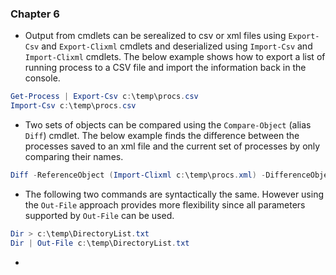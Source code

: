 ### Chapter 6

* Output from cmdlets can be serealized to csv or xml files using `Export-Csv` and `Export-Clixml` cmdlets and deserialized  using `Import-Csv` and `Import-Clixml` cmdlets. The below example shows how to export a list of running process to a CSV file and import the information back in the console.

```powershell
Get-Process | Export-Csv c:\temp\procs.csv
Import-Csv c:\temp\procs.csv
```

* Two sets of objects can be compared using the `Compare-Object` \(alias `Diff`\) cmdlet. The below example finds the difference between the processes saved to an xml file and the current set of processes by only comparing their names.

```powershell
Diff -ReferenceObject (Import-Clixml c:\temp\procs.xml) -DifferenceObject (Get-Process) -Property Name
```

* The following two commands are syntactically the same. However using the `Out-File` approach provides more flexibility since all parameters supported by `Out-File` can be used.

```powershell
Dir > c:\temp\DirectoryList.txt
Dir | Out-File c:\temp\DirectoryList.txt
```

* 


